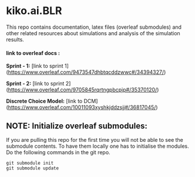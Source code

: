 # kiko.ai.BLR

This repo contains documentation, latex files (overleaf submodules) and other related resources about simulations and analysis of the simulation results. 

#### link to overleaf docs :
**Sprint - 1:** [link to sprint 1] (https://www.overleaf.com/9473547dhbtqcddzwwc#/34394327/)

**Sprint - 2:** [link to sprint 2] (https://www.overleaf.com/9705845rqrtngpbcpjp#/35370120/)

**Discrete Choice Model:** [link to DCM] (https://www.overleaf.com/10011093xyshkjddzsjj#/36817045/)

## NOTE: Initialize overleaf submodules:

If you are pulling this repo for the first time you will not be able to see the submodule contents. To have them locally one has to initialise the modules. Do the following commands in the git repo.


```
git submodule init
git submodule update
```
